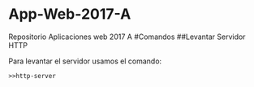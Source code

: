 # App-Web-2017-A
Repositorio Aplicaciones web 2017 A
#Comandos
##Levantar Servidor HTTP

Para levantar el servidor
usamos el comando:
```
>>http-server
```
